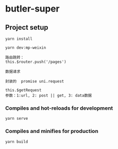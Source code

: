 <!--
 * @Author: your name
 * @Date: 2021-11-01 20:05:38
 * @LastEditTime: 2021-11-16 16:40:04
 * @LastEditors: Please set LastEditors
 * @Description: In User Settings Edit
 * @FilePath: /butler-super/README.md
-->

# butler-super

## Project setup
```
yarn install

yarn dev:mp-weixin
```

```
路由跳转：
this.$router.push('/pages')
```

```
数据请求

封装的  promise uni.request

this.$getRequest  
参数：1:url, 2: post || get, 3: data数据 

```

### Compiles and hot-reloads for development
```
yarn serve
```

### Compiles and minifies for production
```
yarn build
```

